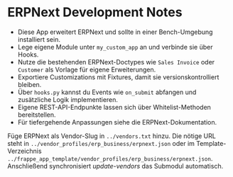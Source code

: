 # ERPNext Development Notes

* Diese App erweitert ERPNext und sollte in einer Bench-Umgebung installiert sein.
* Lege eigene Module unter `my_custom_app` an und verbinde sie über Hooks.
* Nutze die bestehenden ERPNext-Doctypes wie `Sales Invoice` oder `Customer` als Vorlage für eigene Erweiterungen.
* Exportiere Customizations mit Fixtures, damit sie versionskontrolliert bleiben.
* Über `hooks.py` kannst du Events wie `on_submit` abfangen und zusätzliche Logik implementieren.
* Eigene REST-API-Endpunkte lassen sich über Whitelist-Methoden bereitstellen.
* Für tiefergehende Anpassungen siehe die ERPNext-Dokumentation.

Füge ERPNext als Vendor-Slug in `../vendors.txt` hinzu. Die nötige URL steht in
`../vendor_profiles/erp_business/erpnext.json` oder im Template-Verzeichnis
`../frappe_app_template/vendor_profiles/erp_business/erpnext.json`.
Anschließend synchronisiert *update-vendors* das Submodul automatisch.
